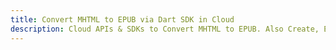 ---title: Convert MHTML to EPUB via Dart SDK in Clouddescription: Cloud APIs & SDKs to Convert MHTML to EPUB. Also Create, Edit & Render Microsoft Word & OpenOffice documents in the Cloud.---